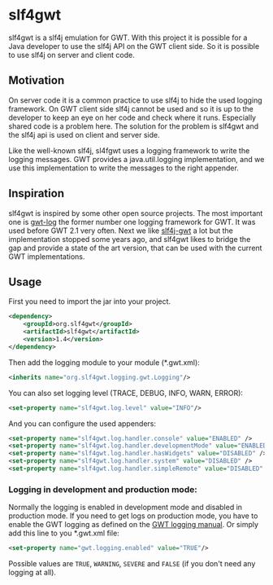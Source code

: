 # slf4gwt

slf4gwt is a slf4j emulation for GWT. With this project it is possible for a Java developer to use the slf4j API on the 
GWT client side. So it is possible to use slf4j on server and client code.

## Motivation
On server code it is a common practice to use slf4j to hide the used logging framework. On GWT client side slf4j cannot 
be used and so it is up to the developer to keep an eye on her code and check where it runs. Especially shared code is a
problem here. The solution for the problem is slf4gwt and the slf4j api is used on client and server side.

Like the well-known slf4j, sl4fgwt uses a logging framework to write the logging messages. GWT provides a java.util.logging 
implementation, and we use this implementation to write the messages to the right appender.

## Inspiration
slf4gwt is inspired by some other open source projects. The most important one is
[gwt-log](https://github.com/fredsa/gwt-log) the former number one logging framework for GWT. It was used before GWT 2.1 very often. Next we like [slf4j-gwt](https://github.com/FinamTrade/slf4j-gwt) a lot
but the implementation stopped some years ago, and slf4gwt likes to bridge the gap and provide a state of the art version,
that can be used with the current GWT implementations.

## Usage

First you need to import the jar into your project.

```xml
<dependency>
    <groupId>org.slf4gwt</groupId>
    <artifactId>slf4gwt</artifactId>
    <version>1.4</version>
</dependency>
```

Then add the logging module to your module (*.gwt.xml):

```xml
<inherits name="org.slf4gwt.logging.gwt.Logging"/>
```

You can also set logging level (TRACE, DEBUG, INFO, WARN, ERROR):

```xml
<set-property name="slf4gwt.log.level" value="INFO"/>
```

And you can configure the used appenders:

```xml
<set-property name="slf4gwt.log.handler.console" value="ENABLED" />
<set-property name="slf4gwt.log.handler.developmentMode" value="ENABLED" />
<set-property name="slf4gwt.log.handler.hasWidgets" value="DISABLED" />
<set-property name="slf4gwt.log.handler.system" value="DISABLED" />
<set-property name="slf4gwt.log.handler.simpleRemote" value="DISABLED" />
```

### Logging in development and production mode:
Normally the logging is enabled in development mode and disabled in production mode.
If you need to get logs on production mode, you have to enable the GWT logging as defined on the
[GWT logging manual](http://www.gwtproject.org/doc/latest/DevGuideLogging.html#Configuring_GWT_Logging). Or simply add this line to you *.gwt.xml file:

```xml
<set-property name="gwt.logging.enabled" value="TRUE"/>
```

Possible values are <code>TRUE</code>, <code>WARNING</code>, <code>SEVERE</code> and <code>FALSE</code> (if you don't need any logging at all).
